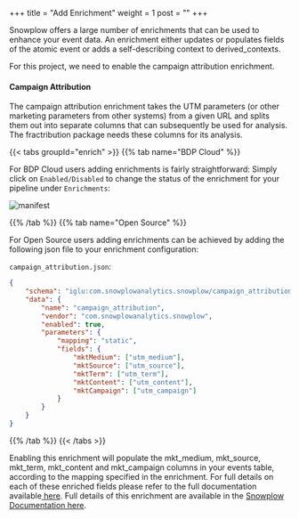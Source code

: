 +++
title = "Add Enrichment"
weight = 1
post = ""
+++

Snowplow offers a large number of enrichments that can be used to enhance your event data. An enrichment either updates or populates fields of the atomic event or adds a self-describing context to derived_contexts.

For this project, we need to enable the campaign attribution enrichment.

#### Campaign Attribution
The campaign attribution enrichment takes the UTM parameters (or other marketing parameters from other systems) from a given URL and splits them out into separate columns that can subsequently be used for analysis. The fractribution package needs these columns for its analysis. 


{{< tabs groupId="enrich" >}}
{{% tab name="BDP Cloud" %}}

For BDP Cloud users adding enrichments is fairly straightforward: Simply click on `Enabled/Disabled` to change the status of the enrichment for your pipeline under `Enrichments`:

![manifest](../images/enrich.png)

{{% /tab %}}
{{% tab name="Open Source" %}}

For Open Source users adding enrichments can be achieved by adding the following json file to your enrichment configuration:

`campaign_attribution.json`:

```json
{
	"schema": "iglu:com.snowplowanalytics.snowplow/campaign_attribution/jsonschema/1-0-1",
	"data": {
		"name": "campaign_attribution",
		"vendor": "com.snowplowanalytics.snowplow",
		"enabled": true,
		"parameters": {
			"mapping": "static",
			"fields": {
				"mktMedium": ["utm_medium"],
				"mktSource": ["utm_source"],
				"mktTerm": ["utm_term"],
				"mktContent": ["utm_content"],
				"mktCampaign": ["utm_campaign"]
			}
		}
	}
}
```

{{% /tab %}}
{{< /tabs >}}

Enabling this enrichment will populate the mkt_medium, mkt_source, mkt_term, mkt_content and mkt_campaign columns in your events table, according to the mapping specified in the enrichment.
For full details on each of these enriched fields please refer to the full documentation available<a href="https://docs.snowplow.io/docs/enriching-your-data/available-enrichments/campaign-attribution-enrichment/" target="_blank"> here</a>.
Full details of this enrichment are available in the <a href="https://docs.snowplow.io/docs/enriching-your-data/available-enrichments/pii-pseudonymization-enrichment/" target="_blank">Snowplow Documentation here</a>. 

